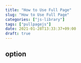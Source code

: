```yaml
---
title: "How to Use Full Page"
slug: "How to Use Full Page"
categories: ["js-library"]
tags: ["pullpagejs"]
date: 2021-01-28T13:33:37+09:00
draft: true
---
```


## option
